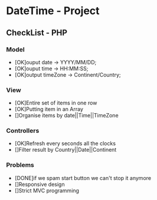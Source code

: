 <h1>DateTime - Project</nh1>
<h2>CheckList - PHP</h2>
<h3>Model</h3> 
<ul>
	<li>[OK]ouput date -> YYYY/MM/DD;</li>
	<li>[OK]ouput time -> HH:MM:SS;</li>
	<li>[OK]output timeZone -> Continent/Country;</li>
</ul>
<h3>View</h3>
<ul>
	<li>[OK]Entire set of items in one row</li>
	<li>[OK]Putting item in an Array</li>
	<li>[]Organise items by date||Time||TimeZone</li>
</ul>
<h3>Controllers</h3>
<ul>
	<li>[OK]Refresh every seconds all the clocks</li>
	<li>[]Filter result by Country||Date||Continent</li>
</ul>

<h3>Problems</h3>
<ul>
	<li>[DONE]if we spam start button we can't stop it anymore</li>
	<li>[]Responsive design</li>
	<li>[]Strict MVC programming</li>
</ul>